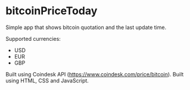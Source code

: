 # bitcoinPriceToday
Simple app that shows bitcoin quotation and the last update time.

Supported currencies:
- USD
- EUR
- GBP

Built using Coindesk API (https://www.coindesk.com/price/bitcoin).
Built using HTML, CSS and JavaScript.
